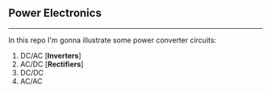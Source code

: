 ## **Power Electronics**
---
<p> In this repo I'm gonna illustrate some power converter circuits: </p> 

<ol>
  <li> DC/AC [<b>Inverters</b>] </li>
  <li> AC/DC  [<b>Rectifiers</b>] </li>
  <li> DC/DC </li>
  <li> AC/AC </li>
</ol>
